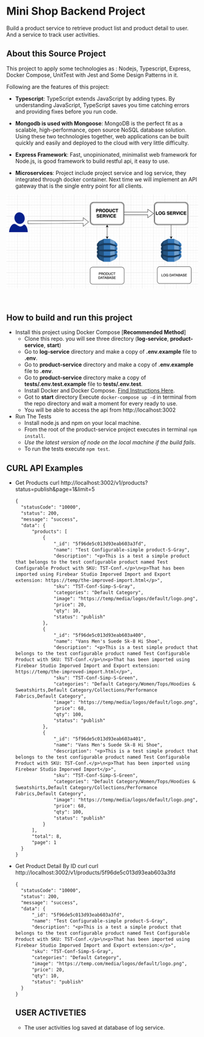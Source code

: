 # Mini Shop Backend Project

Build a product service to retrieve product list and product detail to user. And a service to track user activities.

## About this Source Project

This project to apply some technologies as : Nodejs, Typescript, Express, Docker Compose, UnitTest with Jest and Some Design Patterns in it.

Following are the features of this project:

- **Typescript**: TypeScript extends JavaScript by adding types.
  By understanding JavaScript, TypeScript saves you time catching errors and providing fixes before you run code.

- **Mongodb is used with Mongoose**: MongoDB is the perfect fit as a scalable, high-performance, open source NoSQL database solution. Using these two technologies together, web applications can be built quickly and easily and deployed to the cloud with very little difficulty.

- **Express Framework**: Fast, unopinionated, minimalist web framework for Node.js, is good framework to build restful api, it easy to use.

- **Microservices**: Project include project service and log service, they integrated through docker container. Next time we will implement an API gateway that is the single entry point for all clients.

<p align="center">
    <img src="https://github.com/kahnle/ms_product_user_track/blob/main/product-service/pre-setting/schema.png">
</p>
<br>

## How to build and run this project

- Install this project using Docker Compose [**Recommended Method**]
  - Clone this repo. you will see three directory (**log-service**, **product-service**, **start**)
  - Go to **log-service** directory and make a copy of **.env.example** file to **.env**.
  - Go to **product-service** directory and make a copy of **.env.example** file to **.env**.
  - Go to **product-service** directory make a copy of **tests/.env.test.example** file to **tests/.env.test**.
  - Install Docker and Docker Compose. [Find Instructions Here](https://docs.docker.com/install/).
  - Got to **start** directory Execute `docker-compose up -d` in terminal from the repo directory and wait a moment for every ready to use.
  - You will be able to access the api from http://localhost:3002
- Run The Tests
  - Install node.js and npm on your local machine.
  - From the root of the product-service project executes in terminal `npm install`.
  - _Use the latest version of node on the local machine if the build fails_.
  - To run the tests execute `npm test`.

## CURL API Examples

- Get Products
  curl http://localhost:3002/v1/products\?status\=publish\&page\=1\&limit\=5

  ```
  {
    "statusCode": "10000",
    "status": 200,
    "message": "success",
    "data": {
        "products": [
            {
                "_id": "5f96de5c013d93eab603a3fd",
                "name": "Test Configurable-simple product-S-Gray",
                "description": "<p>This is a test a simple product that belongs to the test configurable product named Test Configurable Product with SKU: TST-Conf.</p>\n<p>That has been imported using Firebear Studio Imporved Import and Export extension: https://temp/the-improved-import.html</p>",
                "sku": "TST-Conf-Simp-S-Gray",
                "categories": "Default Category",
                "image": "https://temp/media/logos/default/logo.png",
                "price": 20,
                "qty": 10,
                "status": "publish"
            },
            {
                "_id": "5f96de5c013d93eab603a400",
                "name": "Vans Men's Suede Sk-8 Hi Shoe",
                "description": "<p>This is a test simple product that belongs to the test configurable product named Test Configurable Product with SKU: TST-Conf.</p>\n<p>That has been imported using Firebear Studio Imporved Import and Export extension: https://temp/the-improved-import.html</p>",
                "sku": "TST-Conf-Simp-S-Green",
                "categories": "Default Category/Women/Tops/Hoodies & Sweatshirts,Default Category/Collections/Performance Fabrics,Default Category",
                "image": "https://temp/media/logos/default/logo.png",
                "price": 68,
                "qty": 100,
                "status": "publish"
            },
            {
                "_id": "5f96de5c013d93eab603a401",
                "name": "Vans Men's Suede Sk-8 Hi Shoe",
                "description": "<p>This is a test simple product that belongs to the test configurable product named Test Configurable Product with SKU: TST-Conf.</p>\n<p>That has been imported using Firebear Studio Imporved Import</p>",
                "sku": "TST-Conf-Simp-S-Green",
                "categories": "Default Category/Women/Tops/Hoodies & Sweatshirts,Default Category/Collections/Performance Fabrics,Default Category",
                "image": "https://temp/media/logos/default/logo.png",
                "price": 68,
                "qty": 100,
                "status": "publish"
            }
        ],
        "total": 8,
        "page": 1
    }
  }
  ```

- Get Product Detail By ID
  curl curl http://localhost:3002/v1/products/5f96de5c013d93eab603a3fd

  ```
  {
    "statusCode": "10000",
    "status": 200,
    "message": "success",
    "data": {
        "_id": "5f96de5c013d93eab603a3fd",
        "name": "Test Configurable-simple product-S-Gray",
        "description": "<p>This is a test a simple product that belongs to the test configurable product named Test Configurable Product with SKU: TST-Conf.</p>\n<p>That has been imported using Firebear Studio Imporved Import and Export extension:</p>",
        "sku": "TST-Conf-Simp-S-Gray",
        "categories": "Default Category",
        "image": "https://temp.com/media/logos/default/logo.png",
        "price": 20,
        "qty": 10,
        "status": "publish"
    }
  }
  ```

  ## USER ACTIVETIES

  - The user activities log saved at database of log service.
